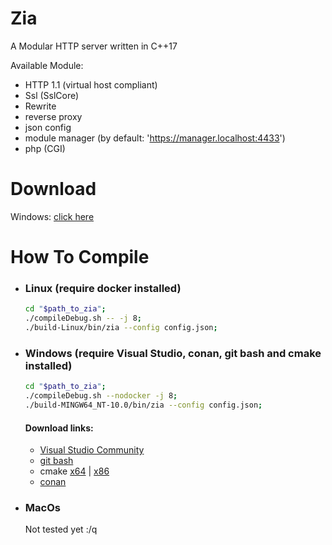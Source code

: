 # Zia

A Modular HTTP server written in C++17

Available Module:

- HTTP 1.1 (virtual host compliant)
- Ssl (SslCore)
- Rewrite
- reverse proxy
- json config
- module manager (by default: 'https://manager.localhost:4433')
- php (CGI)

# Download

Windows: [click here](https://cloud.holidev.net/s/XTAoSezjs3CgkLx)

# How To Compile

- ### Linux (require docker installed)

  ``` bash
  cd "$path_to_zia";
  ./compileDebug.sh -- -j 8;
  ./build-Linux/bin/zia --config config.json;
  ```

- ### Windows (require Visual Studio, conan, git bash and cmake installed)

  ``` bash
  cd "$path_to_zia";
  ./compileDebug.sh --nodocker -j 8;
  ./build-MINGW64_NT-10.0/bin/zia --config config.json;
  ```

  #### Download links:

  - [Visual Studio Community](https://visualstudio.microsoft.com/fr/vs/community/)
  - [git bash](https://gitforwindows.org/)
  - cmake [x64](https://github.com/Kitware/CMake/releases/download/v3.13.3/cmake-3.13.3-win64-x64.msi) | [x86](https://github.com/Kitware/CMake/releases/download/v3.13.3/cmake-3.13.3-win32-x86.msi)
  - [conan](https://conan.io/)

- ### MacOs

  Not tested yet :/q